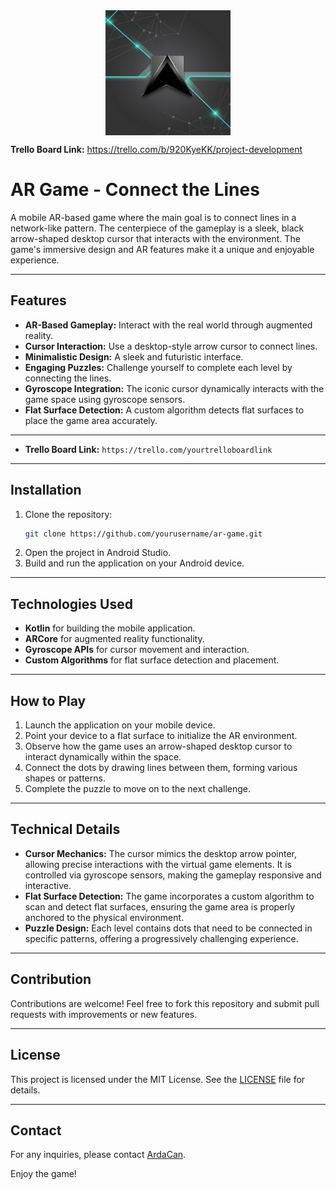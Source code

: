 <img src="app/src/main/assets/models/icon.jpg" alt="App Icon" width="200" style="display: block; margin-left: auto; margin-right: auto;" />

**Trello Board Link:** <a target="_blank">https://trello.com/b/920KyeKK/project-development</a>
# AR Game - Connect the Lines

A mobile AR-based game where the main goal is to connect lines in a network-like pattern. The centerpiece of the gameplay is a sleek, black arrow-shaped desktop cursor that interacts with the environment. The game's immersive design and AR features make it a unique and enjoyable experience.

---

## Features
- **AR-Based Gameplay:** Interact with the real world through augmented reality.
- **Cursor Interaction:** Use a desktop-style arrow cursor to connect lines.
- **Minimalistic Design:** A sleek and futuristic interface.
- **Engaging Puzzles:** Challenge yourself to complete each level by connecting the lines.
- **Gyroscope Integration:** The iconic cursor dynamically interacts with the game space using gyroscope sensors.
- **Flat Surface Detection:** A custom algorithm detects flat surfaces to place the game area accurately.

---
- **Trello Board Link:** `https://trello.com/yourtrelloboardlink` 
---
## Installation
1. Clone the repository:
   ```bash
   git clone https://github.com/yourusername/ar-game.git
   ```
2. Open the project in Android Studio.
3. Build and run the application on your Android device.

---

## Technologies Used
- **Kotlin** for building the mobile application.
- **ARCore** for augmented reality functionality.
- **Gyroscope APIs** for cursor movement and interaction.
- **Custom Algorithms** for flat surface detection and placement.

---

## How to Play
1. Launch the application on your mobile device.
2. Point your device to a flat surface to initialize the AR environment.
3. Observe how the game uses an arrow-shaped desktop cursor to interact dynamically within the space.
4. Connect the dots by drawing lines between them, forming various shapes or patterns.
5. Complete the puzzle to move on to the next challenge.

---

## Technical Details
- **Cursor Mechanics:** The cursor mimics the desktop arrow pointer, allowing precise interactions with the virtual game elements. It is controlled via gyroscope sensors, making the gameplay responsive and interactive.
- **Flat Surface Detection:** The game incorporates a custom algorithm to scan and detect flat surfaces, ensuring the game area is properly anchored to the physical environment.
- **Puzzle Design:** Each level contains dots that need to be connected in specific patterns, offering a progressively challenging experience.

---

## Contribution
Contributions are welcome! Feel free to fork this repository and submit pull requests with improvements or new features.

---

## License
This project is licensed under the MIT License. See the [LICENSE](LICENSE) file for details.

---

## Contact
For any inquiries, please contact [ArdaCan](mailto:ardacanuysal03@gmail.com).

Enjoy the game!
